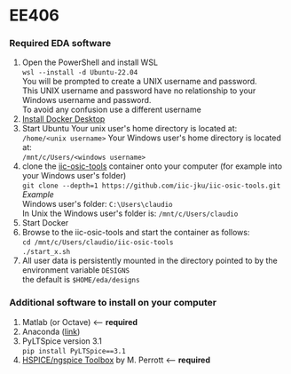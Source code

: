 # EE406
### Required EDA software
1. Open the PowerShell and install WSL<br>
`wsl --install -d Ubuntu-22.04`<br>
You will be prompted to create a UNIX username and password.<br>
This UNIX username and password have no relationship to your Windows username and password.<br>
To avoid any confusion use a different username
2. [Install Docker Desktop](https://docs.docker.com/desktop/install/windows-install/)<br>
3. Start Ubuntu
Your unix user's home directory is located at:<br>
`/home/<unix username>`
Your Windows user's home directory is located at:<br>
`/mnt/c/Users/<windows username>`
5. clone the [iic-osic-tools](https://github.com/iic-jku/IIC-OSIC-TOOLS) container onto your computer (for example into your Windows user's folder)<br>
`git clone --depth=1 https://github.com/iic-jku/iic-osic-tools.git`<br>
*Example*<br>
Windows user's folder: `C:\Users\claudio`<br>
In Unix the Windows user's folder is:
`/mnt/c/Users/claudio`<br>
5. Start Docker
6. Browse to the iic-osic-tools and start the container as follows:<br>
`cd /mnt/c/Users/claudio/iic-osic-tools`<br>
`./start_x.sh`
7. All user data is persistently mounted in the directory pointed to by the environment variable `DESIGNS` <br>
the default is `$HOME/eda/designs`   

### Additional software to install on your computer
1. Matlab (or Octave) <-- **required**
2. Anaconda ([link](https://docs.anaconda.com/free/anaconda/install/index.html))
3. PyLTSpice version 3.1<br>
`pip install PyLTSpice==3.1`<br>
4. [HSPICE/ngspice Toolbox](https://web02.gonzaga.edu/faculty/talarico/vlsi/matlab.html) by M. Perrott <-- **required**
